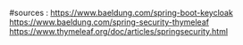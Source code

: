 #sources : https://www.baeldung.com/spring-boot-keycloak
https://www.baeldung.com/spring-security-thymeleaf
https://www.thymeleaf.org/doc/articles/springsecurity.html
